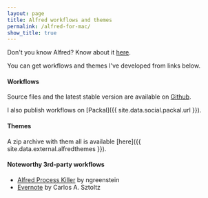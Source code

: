 ```yaml
---
layout: page
title: Alfred workflows and themes
permalink: /alfred-for-mac/
show_title: true
---
```


Don't you know Alfred? Know about it [here](https://www.alfredapp.com/).

You can get workflows and themes I've developed from links below.

#### Workflows

Source files and the latest stable version are available on [Github](https://github.com/pirafrank/alfred_workflows).

I also publish workflows on [Packal]({{ site.data.social.packal.url }}).

#### Themes

A zip archive with them all is available [here]({{ site.data.external.alfredthemes }}).

#### Noteworthy 3rd-party workflows

- [Alfred Process Killer](https://github.com/ngreenstein/alfred-process-killer) by ngreenstein
- [Evernote](https://www.alfredforum.com/topic/840-evernote-791-search-create-append-text-preview-reminders-and-more-all-within-alfred) by Carlos A. Sztoltz
